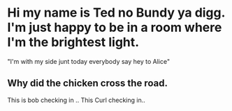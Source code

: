 

# Hi my name is Ted no Bundy ya digg. I'm just happy to be in a room where I'm the brightest light.
"I'm with my side junt today everybody say hey to Alice"

## Why did the chicken cross the road.

This is bob checking in ..
This Curl checking in..

